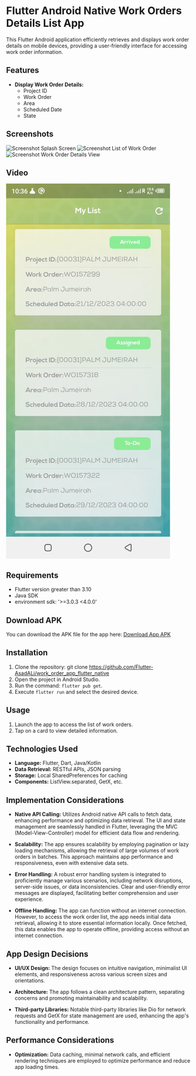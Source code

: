 # Flutter Android Native Work Orders Details List App

This Flutter Android application efficiently retrieves and displays work order details on mobile devices, providing a user-friendly interface for accessing work order information.

## Features

- **Display Work Order Details:**
    - Project ID
    - Work Order
    - Area
    - Scheduled Date
    - State
## Screenshots

![Screenshot Splash Screen](https://github.com/Flutter-AsadALi/work_order_app_flutter/blob/main/assets/images/splsh.jpeg)
![Screenshot List of Work Order](https://github.com/Flutter-AsadALi/work_order_app_flutter/blob/main/assets/images/list.jpeg)
![Screenshot Work Order Details View](https://github.com/Flutter-AsadALi/work_order_app_flutter/blob/main/assets/images/details.jpeg)

## Video
[![Video Demo](https://github.com/Flutter-AsadALi/work_order_app_flutter_native/blob/main/assets/list.jpeg)](https://github.com/Flutter-AsadALi/work_order_app_flutter/blob/main/assets/images/video.mp4)

## Requirements

- Flutter version greater than 3.10
- Java SDK
- environment sdk: '>=3.0.3 <4.0.0'
## Download APK

You can download the APK file for the app here: [Download App APK](https://github.com/Flutter-AsadALi/work_order_app_flutter_native/blob/main/assets/flutter-native-app.apk)
## Installation

1. Clone the repository:
   git clone https://github.com/Flutter-AsadALi/work_order_app_flutter_native
2. Open the project in Android Studio.
3. Run the command: `flutter pub get`.
4. Execute `flutter run` and select the desired device.

## Usage

1. Launch the app to access the list of work orders.
2. Tap on a card to view detailed information.

## Technologies Used

- **Language:** Flutter, Dart, Java/Kotlin
- **Data Retrieval:** RESTful APIs, JSON parsing
- **Storage:** Local SharedPreferences for caching
- **Components:** ListView.separated, GetX, etc.

## Implementation Considerations

- **Native API Calling:** Utilizes Android native API calls to fetch data, enhancing performance and optimizing data retrieval. The UI and state management are seamlessly handled in Flutter, leveraging the MVC (Model-View-Controller) model for efficient data flow and rendering.

- **Scalability:** The app ensures scalability by employing pagination or lazy loading mechanisms, allowing the retrieval of large volumes of work orders in batches. This approach maintains app performance and responsiveness, even with extensive data sets.

- **Error Handling:** A robust error handling system is integrated to proficiently manage various scenarios, including network disruptions, server-side issues, or data inconsistencies. Clear and user-friendly error messages are displayed, facilitating better comprehension and user experience.
  
- **Offline Handling:** The app can function without an internet connection. However, to access the work order list, the app needs initial data retrieval, allowing it to store essential information locally. Once fetched, this data enables the app to operate offline, providing access without an internet connection.


## App Design Decisions

- **UI/UX Design:** The design focuses on intuitive navigation, minimalist UI elements, and responsiveness across various screen sizes and orientations.

- **Architecture:** The app follows a clean architecture pattern, separating concerns and promoting maintainability and scalability.

- **Third-party Libraries:** Notable third-party libraries like Dio for network requests and GetX for state management are used, enhancing the app's functionality and performance.

## Performance Considerations

- **Optimization:** Data caching, minimal network calls, and efficient rendering techniques are employed to optimize performance and reduce app loading times.




